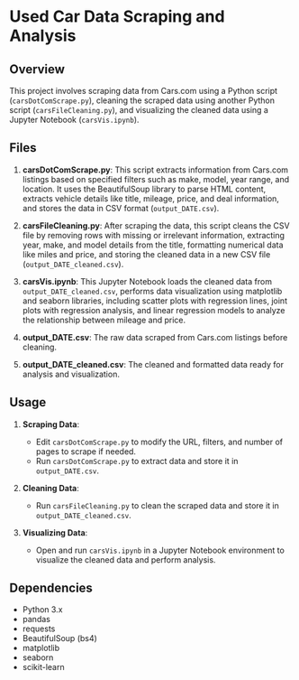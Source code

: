 # Used Car Data Scraping and Analysis

## Overview

This project involves scraping data from Cars.com using a Python script (`carsDotComScrape.py`), cleaning the scraped data using another Python script (`carsFileCleaning.py`), and visualizing the cleaned data using a Jupyter Notebook (`carsVis.ipynb`).

## Files

1. **carsDotComScrape.py**: This script extracts information from Cars.com listings based on specified filters such as make, model, year range, and location. It uses the BeautifulSoup library to parse HTML content, extracts vehicle details like title, mileage, price, and deal information, and stores the data in CSV format (`output_DATE.csv`).

2. **carsFileCleaning.py**: After scraping the data, this script cleans the CSV file by removing rows with missing or irrelevant information, extracting year, make, and model details from the title, formatting numerical data like miles and price, and storing the cleaned data in a new CSV file (`output_DATE_cleaned.csv`).

3. **carsVis.ipynb**: This Jupyter Notebook loads the cleaned data from `output_DATE_cleaned.csv`, performs data visualization using matplotlib and seaborn libraries, including scatter plots with regression lines, joint plots with regression analysis, and linear regression models to analyze the relationship between mileage and price.

4. **output_DATE.csv**: The raw data scraped from Cars.com listings before cleaning.

5. **output_DATE_cleaned.csv**: The cleaned and formatted data ready for analysis and visualization.

## Usage

1. **Scraping Data**:
   - Edit `carsDotComScrape.py` to modify the URL, filters, and number of pages to scrape if needed.
   - Run `carsDotComScrape.py` to extract data and store it in `output_DATE.csv`.

2. **Cleaning Data**:
   - Run `carsFileCleaning.py` to clean the scraped data and store it in `output_DATE_cleaned.csv`.

3. **Visualizing Data**:
   - Open and run `carsVis.ipynb` in a Jupyter Notebook environment to visualize the cleaned data and perform analysis.

## Dependencies

- Python 3.x
- pandas
- requests
- BeautifulSoup (bs4)
- matplotlib
- seaborn
- scikit-learn
